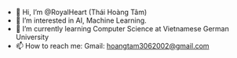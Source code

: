 - 👋 Hi, I’m @RoyalHeart (Thái Hoàng Tâm)
- 👀 I’m interested in AI, Machine Learning.
- 🌱 I’m currently learning Computer Science at Vietnamese German University
- 📫 How to reach me: Gmail: hoangtam3062002@gmail.com 

<!---
RoyalHeart/RoyalHeart is a ✨ special ✨ repository because its `README.md` (this file) appears on your GitHub profile.
You can click the Preview link to take a look at your changes.
--->
